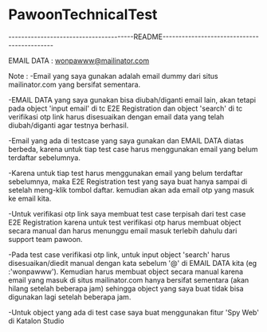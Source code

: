 # PawoonTechnicalTest
---------------------------------------README--------------------------------------------


EMAIL DATA : wonpawww@mailinator.com 




Note : 
-Email yang saya gunakan adalah email dummy dari situs mailinator.com yang bersifat sementara.

-EMAIL DATA yang saya gunakan bisa diubah/diganti email lain, akan tetapi pada object 'input email' di tc E2E Registration dan object 'search' di 
tc verifikasi otp link harus disesuaikan dengan email data yang telah diubah/diganti agar testnya berhasil. 

-Email yang ada di testcase yang saya gunakan dan EMAIL DATA diatas berbeda, karena untuk tiap test case harus menggunakan email yang belum terdaftar sebelumnya.

-Karena untuk tiap test harus menggunakan email yang belum terdaftar sebelumnya, maka E2E Registration test yang saya buat hanya sampai di setelah meng-klik 
tombol daftar. kemudian akan ada email otp yang masuk ke email kita. 

-Untuk verifikasi otp link saya membuat test case terpisah dari test case E2E Registration karena untuk test verifikasi otp harus 
membuat object secara manual dan harus menunggu email masuk terlebih dahulu dari support team pawoon.

-Pada test case verifikasi otp link, untuk input object 'search' harus disesuaikan/diedit manual dengan kata sebelum '@' di EMAIL DATA kita (eg :'wonpawww'). Kemudian 
harus membuat object secara manual karena email yang masuk di situs mailinator.com hanya bersifat sementara (akan hilang setelah beberapa jam) sehingga object 
yang saya buat tidak bisa digunakan lagi setelah beberapa jam.

-Untuk object yang ada di test case saya buat menggunakan fitur 'Spy Web' di Katalon Studio





